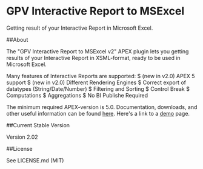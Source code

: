 GPV Interactive Report to MSExcel
=================================

Getting result of your Interactive Report in Microsoft Excel. 

##About

The "GPV Interactive Report to MSExcel v2" APEX plugin lets you getting results of your Interactive Report in XSML-format, ready to be used in Microsoft Excel.

Many features of Interactive Reports are supported:
 $  (new in v2.0) APEX 5 support
 $  (new in v2.0) Different Rendering Engines
 $  Correct export of datatypes (String/Date/Number)
 $  Filtering and Sorting
 $  Control Break
 $  Computations
 $  Aggregations
 $  No BI Publishe Required

The minimum required APEX-version is 5.0.
Documentation, downloads, and other useful information can be found [here](http://glebovpavel.github.io/Description_IR_TO_XSLX/).
Here's a link to a [demo](https://apex.oracle.com/pls/apex/f?p=35446) page.

##Current Stable Version

Version 2.02

##License

See LICENSE.md (MIT)
